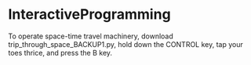 # InteractiveProgramming
To operate space-time travel machinery, download trip_through_space_BACKUP1.py, hold down the CONTROL key, tap your toes thrice, and press the B key.
